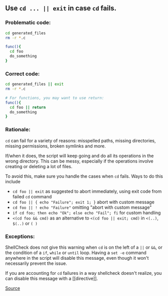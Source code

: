 ## Use `cd ... || exit` in case `cd` fails.

### Problematic code:

```sh
cd generated_files
rm -r *.c
```
```sh
func(){
  cd foo
  do_something
}
```

### Correct code:

```sh
cd generated_files || exit
rm -r *.c
```
```sh
# For functions, you may want to use return:
func(){
  cd foo || return
  do_something
}
```

### Rationale:

`cd` can fail for a variety of reasons: misspelled paths, missing directories, missing permissions, broken symlinks and more.

If/when it does, the script will keep going and do all its operations in the wrong directory. This can be messy, especially if the operations involve creating or deleting a lot of files.

To avoid this, make sure you handle the cases when `cd` fails. Ways to do this include

* `cd foo || exit` as suggested to abort immediately, using exit code from failed `cd` command
* `cd foo || { echo "Failure"; exit 1; }` abort with custom message
* `cd foo || ! echo "Failure"` omitting "abort with custom message"
* `if cd foo; then echo "Ok"; else echo "Fail"; fi` for custom handling
* `<(cd foo && cmd)` as an alternative to `<(cd foo || exit; cmd)` in `<(..)`, `$(..)` or `( )`

### Exceptions:

ShellCheck does not give this warning when `cd` is on the left of a `||` or `&&`, or the condition of a `if`, `while` or `until` loop. Having a `set -e` command anywhere in the script will disable this message, even though it won't necessarily prevent the issue.

If you are accounting for `cd` failures in a way shellcheck doesn't realize, you can disable this message with a [[directive]].

[Source](https://github.com/koalaman/shellcheck/wiki/SC2164)

